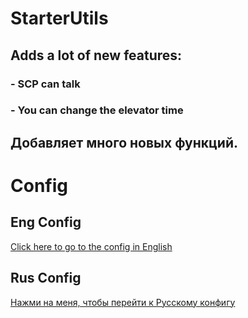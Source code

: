# StarterUtils
## Adds a lot of new features:
### - SCP can talk
### - You can change the elevator time
## Добавляет много новых функций.

# Config
## Eng Config
[Click here to go to the config in English](https://github.com/KoT0XleB/StarterUtils/blob/main/ConfigEng.md)
## Rus Config
[Нажми на меня, чтобы перейти к Русскому конфигу](https://github.com/KoT0XleB/StarterUtils/blob/main/ConfigRus.md)
